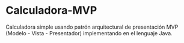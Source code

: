 # Calculadora-MVP
Calculadora simple usando patrón arquitectural de presentación MVP (Modelo - Vista - Presentador) implementando en el lenguaje Java.
